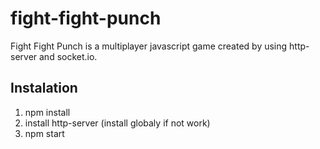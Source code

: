 # fight-fight-punch
Fight Fight Punch is a multiplayer javascript game created by using http-server and socket.io.

## Instalation
1. npm install
2. install http-server (install globaly if not work)
3. npm start
